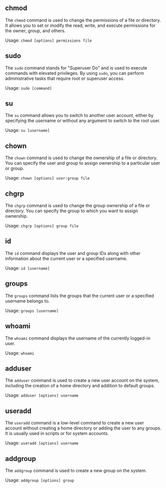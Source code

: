 ## chmod

The `chmod` command is used to change the permissions of a file or directory. It allows you to set or modify the read, write, and execute permissions for the owner, group, and others.

Usage: `chmod [options] permissions file`

## sudo

The `sudo` command stands for "Superuser Do" and is used to execute commands with elevated privileges. By using `sudo`, you can perform administrative tasks that require root or superuser access.

Usage: `sudo [command]`

## su

The `su` command allows you to switch to another user account, either by specifying the username or without any argument to switch to the root user.

Usage: `su [username]`

## chown

The `chown` command is used to change the ownership of a file or directory. You can specify the user and group to assign ownership to a particular user or group.

Usage: `chown [options] user:group file`

## chgrp

The `chgrp` command is used to change the group ownership of a file or directory. You can specify the group to which you want to assign ownership.

Usage: `chgrp [options] group file`

## id

The `id` command displays the user and group IDs along with other information about the current user or a specified username.

Usage: `id [username]`

## groups

The `groups` command lists the groups that the current user or a specified username belongs to.

Usage: `groups [username]`

## whoami

The `whoami` command displays the username of the currently logged-in user.

Usage: `whoami`

## adduser

The `adduser` command is used to create a new user account on the system, including the creation of a home directory and addition to default groups.

Usage: `adduser [options] username`

## useradd

The `useradd` command is a low-level command to create a new user account without creating a home directory or adding the user to any groups. It is usually used in scripts or for system accounts.

Usage: `useradd [options] username`

## addgroup

The `addgroup` command is used to create a new group on the system.

Usage: `addgroup [options] group`
